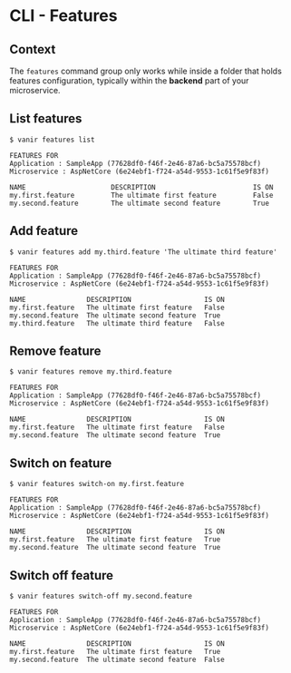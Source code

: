 # CLI - Features

## Context

The `features` command group only works while inside a folder that
holds features configuration, typically within the **backend** part of your microservice.

## List features

```shell
$ vanir features list

FEATURES FOR
Application : SampleApp (77628df0-f46f-2e46-87a6-bc5a75578bcf)
Microservice : AspNetCore (6e24ebf1-f724-a54d-9553-1c61f5e9f83f)

NAME                     DESCRIPTION                        IS ON
my.first.feature         The ultimate first feature         False
my.second.feature        The ultimate second feature        True
```

## Add feature

```shell
$ vanir features add my.third.feature 'The ultimate third feature'

FEATURES FOR
Application : SampleApp (77628df0-f46f-2e46-87a6-bc5a75578bcf)
Microservice : AspNetCore (6e24ebf1-f724-a54d-9553-1c61f5e9f83f)

NAME               DESCRIPTION                  IS ON
my.first.feature   The ultimate first feature   False
my.second.feature  The ultimate second feature  True
my.third.feature   The ultimate third feature   False
```

## Remove feature

```shell
$ vanir features remove my.third.feature

FEATURES FOR
Application : SampleApp (77628df0-f46f-2e46-87a6-bc5a75578bcf)
Microservice : AspNetCore (6e24ebf1-f724-a54d-9553-1c61f5e9f83f)

NAME               DESCRIPTION                  IS ON
my.first.feature   The ultimate first feature   False
my.second.feature  The ultimate second feature  True
```

## Switch on feature

```shell
$ vanir features switch-on my.first.feature

FEATURES FOR
Application : SampleApp (77628df0-f46f-2e46-87a6-bc5a75578bcf)
Microservice : AspNetCore (6e24ebf1-f724-a54d-9553-1c61f5e9f83f)

NAME               DESCRIPTION                  IS ON
my.first.feature   The ultimate first feature   True
my.second.feature  The ultimate second feature  True
```

## Switch off feature

```shell
$ vanir features switch-off my.second.feature

FEATURES FOR
Application : SampleApp (77628df0-f46f-2e46-87a6-bc5a75578bcf)
Microservice : AspNetCore (6e24ebf1-f724-a54d-9553-1c61f5e9f83f)

NAME               DESCRIPTION                  IS ON
my.first.feature   The ultimate first feature   True
my.second.feature  The ultimate second feature  False
```
